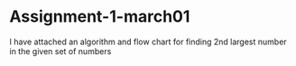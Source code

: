 # Assignment-1-march01
I have attached an algorithm and flow chart for finding 2nd largest number in the given set of numbers
